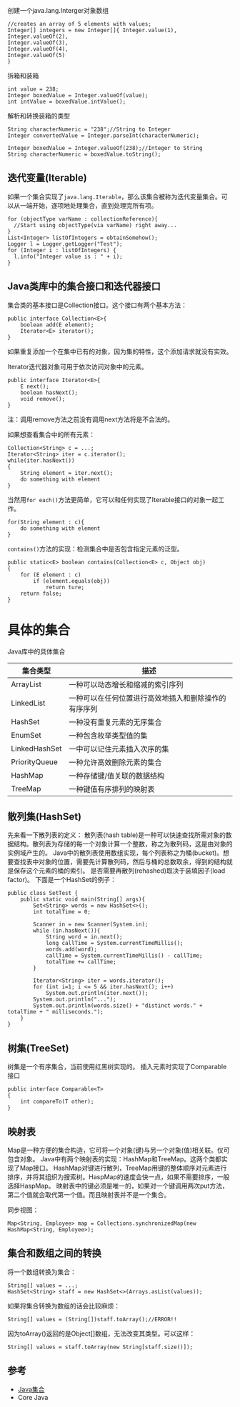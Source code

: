 创建一个java.lang.Interger对象数组
```
//creates an array of 5 elements with values;
Integer[] integers = new Integer[]{ Integer.value(1),
Integer.valueOf(2),
Integer.valueOf(3),
Integer.valueOf(4),
Integer.valueOf(5)
}
```

拆箱和装箱
```
int value = 238;
Integer boxedValue = Integer.valueOf(value);
int intValue = boxedValue.intValue();
```

解析和转换装箱的类型
```
String characterNumeric = "238";//String to Integer
Integer convertedValue = Integer.parseInt(characterNumeric);

Integer boxedValue = Integer.valueOf(238);//Integer to String
String characterNumeric = boxedValue.toString();
```

迭代变量(Iterable)
------
如果一个集合实现了`java.lang.Iterable`，那么该集合被称为迭代变量集合。可以从一端开始，逐项地处理集合，直到处理完所有项。
```
for (objectType varName : collectionReference){
  //Start using objectType(via varName) right away...
}
List<Integer> listOfIntegers = obtainSomehow();
Logger l = Logger.getLogger("Test");
for (Integer i : listOfIntegers) {
  l.info("Integer value is : " + i);
}
```

Java类库中的集合接口和迭代器接口
-------------------
集合类的基本接口是Collection接口。这个接口有两个基本方法：
```
public interface Collection<E>{
    boolean add(E element);
    Iterator<E> iterator();
}
```
如果重复添加一个在集中已有的对象，因为集的特性，这个添加请求就没有实效。

Iterator迭代器对象可用于依次访问对象中的元素。
```
public interface Iterator<E>{
    E next();
    boolean hasNext();
    void remove();
}
```
注：调用remove方法之前没有调用next方法将是不合法的。

如果想查看集合中的所有元素：
```
Collection<String> c = ...;
Iterator<String> iter = c.iterator();
while(iter.hasNext())
{
    String element = iter.next();
    do something with element
}
```
当然用`for each()`方法更简单，它可以和任何实现了Iterable接口的对象一起工作。
```
for(String element : c){
    do something with element
}
```

`contains()`方法的实现：检测集合中是否包含指定元素的泛型。
```
public static<E> boolean contains(Collection<E> c, Object obj)
{
    for (E element : c)
        if (element.equals(obj))
            return ture;
    return false;
}
```
具体的集合
===========
Java库中的具体集合

集合类型  |描述
------   |---------
ArrayList |一种可以动态增长和缩减的索引序列
LinkedList|一种可以在任何位置进行高效地插入和删除操作的有序序列
HashSet  |一种没有重复元素的无序集合
EnumSet  |一种包含枚举类型值的集
LinkedHashSet  |一中可以记住元素插入次序的集
PriorityQueue   |一种允许高效删除元素的集合
HashMap  |一种存储键/值关联的数据结构
TreeMap  |一种键值有序排列的映射表

散列集(HashSet)
--------
先来看一下散列表的定义：
散列表(hash table)是一种可以快速查找所需对象的数据结构。散列表为存储的每一个对象计算一个整数，称之为散列码，这是由对象的实例域产生的。
Java中的散列表使用数组实现，每个列表称之为桶(bucket)。想要查找表中对象的位置，需要先计算散列码，然后与桶的总数取余，得到的结构就是保存这个元素的桶的索引。
是否需要再散列(rehashed)取决于装填因子(load factor)。
下面是一个HashSet的例子：
```
public class SetTest {
    public static void main(String[] args){
        Set<String> words = new HashSet<>();
        int totalTime = 0;

        Scanner in = new Scanner(System.in);
        while (in.hasNext()){
            String word = in.next();
            long callTime = System.currentTimeMillis();
            words.add(word);
            callTime = System.currentTimeMillis() - callTime;
            totalTime += callTime;
        }

        Iterator<String> iter = words.iterator();
        for (int i=1; i <= 5 && iter.hasNext(); i++)
            System.out.println(iter.next());
        System.out.println("...");
        System.out.println(words.size() + "distinct words." + totalTime + " milliseconds.");
    }
}
```

树集(TreeSet)
---------
树集是一个有序集合，当前使用红黑树实现的。
插入元素时实现了Comparable接口
```
public interface Comparable<T>
{
    int compareTo(T other);
}
```

映射表
-----------
Map是一种方便的集合构造，它可将一个对象(键)与另一个对象(值)相关联。仅可包含对象。
Java中有两个映射表的实现：HashMap和TreeMap。这两个类都实现了Map接口。
HashMap对键进行散列，TreeMap用键的整体顺序对元素进行排序，并将其组织为搜索树。HaspMap的速度会快一点，如果不需要排序，一般选择HaspMap。
映射表中的键必须是唯一的，如果对一个键调用两次put方法，第二个值就会取代第一个值。而且映射表并不是一个集合。

同步视图：
```
Map<String, Employee> map = Collections.synchronizedMap(new HashMap<String, Employee>);
```

集合和数组之间的转换
----------
将一个数组转换为集合：
```
String[] values = ...;
HashSet<String> staff = new HashSet<>(Arrays.asList(values));
```
如果将集合转换为数组的话会比较麻烦：
```
String[] values = (String[])staff.toArray();//ERROR!!
```
因为toArray()返回的是Object[]数组，无法改变其类型。可以这样：
```
String[] values = staff.toArray(new String[staff.size()]);
```
参考                                  
------
* [Java集合](https://www.ibm.com/developerworks/cn/java/j-perry-java-collections/index.html)
* Core Java
